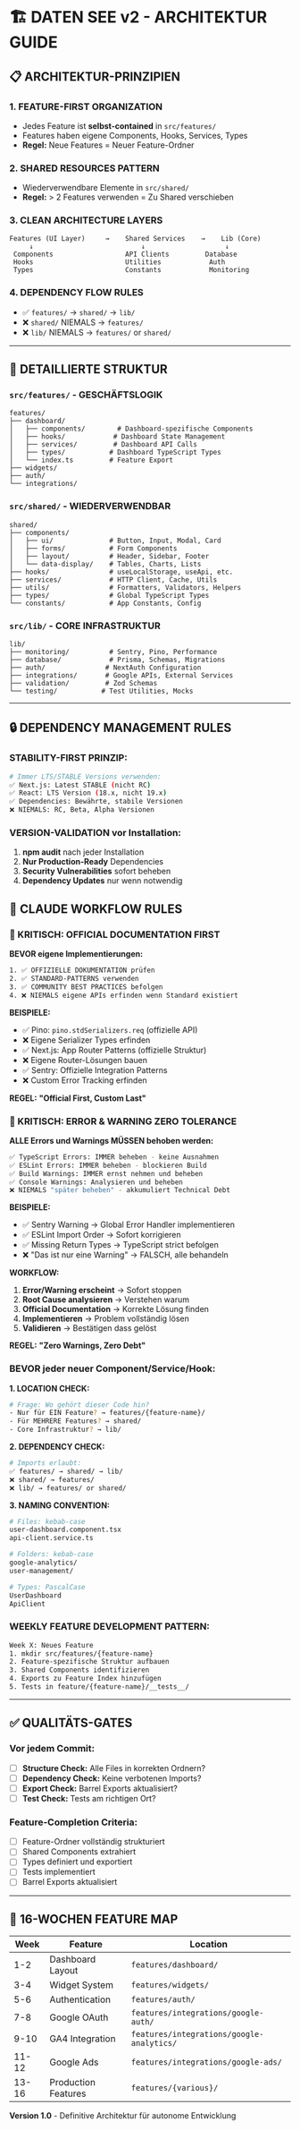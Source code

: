 # 🏗️ **DATEN SEE v2 - ARCHITEKTUR GUIDE**

## 📋 **ARCHITEKTUR-PRINZIPIEN**

### **1. FEATURE-FIRST ORGANIZATION**
- Jedes Feature ist **selbst-contained** in `src/features/`
- Features haben eigene Components, Hooks, Services, Types
- **Regel:** Neue Features = Neuer Feature-Ordner

### **2. SHARED RESOURCES PATTERN**
- Wiederverwendbare Elemente in `src/shared/`
- **Regel:** > 2 Features verwenden = Zu Shared verschieben

### **3. CLEAN ARCHITECTURE LAYERS**
```
Features (UI Layer)     →    Shared Services    →    Lib (Core)
     ↓                           ↓                    ↓
 Components                  API Clients         Database
 Hooks                       Utilities            Auth
 Types                       Constants            Monitoring
```

### **4. DEPENDENCY FLOW RULES**
- ✅ `features/` → `shared/` → `lib/`
- ❌ `shared/` NIEMALS → `features/`
- ❌ `lib/` NIEMALS → `features/` or `shared/`

---

## 📁 **DETAILLIERTE STRUKTUR**

### **`src/features/` - GESCHÄFTSLOGIK**
```
features/
├── dashboard/
│   ├── components/        # Dashboard-spezifische Components
│   ├── hooks/            # Dashboard State Management
│   ├── services/         # Dashboard API Calls
│   ├── types/           # Dashboard TypeScript Types
│   └── index.ts         # Feature Export
├── widgets/
├── auth/
└── integrations/
```

### **`src/shared/` - WIEDERVERWENDBAR**
```
shared/
├── components/
│   ├── ui/              # Button, Input, Modal, Card
│   ├── forms/           # Form Components
│   ├── layout/          # Header, Sidebar, Footer
│   └── data-display/    # Tables, Charts, Lists
├── hooks/               # useLocalStorage, useApi, etc.
├── services/            # HTTP Client, Cache, Utils
├── utils/               # Formatters, Validators, Helpers
├── types/               # Global TypeScript Types
└── constants/           # App Constants, Config
```

### **`src/lib/` - CORE INFRASTRUKTUR**
```
lib/
├── monitoring/          # Sentry, Pino, Performance
├── database/            # Prisma, Schemas, Migrations
├── auth/               # NextAuth Configuration
├── integrations/       # Google APIs, External Services
├── validation/         # Zod Schemas
└── testing/           # Test Utilities, Mocks
```

---

## 🔒 **DEPENDENCY MANAGEMENT RULES**

### **STABILITY-FIRST PRINZIP:**
```bash
# Immer LTS/STABLE Versions verwenden:
✅ Next.js: Latest STABLE (nicht RC)
✅ React: LTS Version (18.x, nicht 19.x)
✅ Dependencies: Bewährte, stabile Versionen
❌ NIEMALS: RC, Beta, Alpha Versionen
```

### **VERSION-VALIDATION vor Installation:**
1. **npm audit** nach jeder Installation
2. **Nur Production-Ready** Dependencies
3. **Security Vulnerabilities** sofort beheben
4. **Dependency Updates** nur wenn notwendig

## 🔧 **CLAUDE WORKFLOW RULES**

### **🚨 KRITISCH: OFFICIAL DOCUMENTATION FIRST**
**BEVOR eigene Implementierungen:**
```bash
1. ✅ OFFIZIELLE DOKUMENTATION prüfen
2. ✅ STANDARD-PATTERNS verwenden  
3. ✅ COMMUNITY BEST PRACTICES befolgen
4. ❌ NIEMALS eigene APIs erfinden wenn Standard existiert
```

**BEISPIELE:**
- ✅ Pino: `pino.stdSerializers.req` (offizielle API)
- ❌ Eigene Serializer Types erfinden
- ✅ Next.js: App Router Patterns (offizielle Struktur)  
- ❌ Eigene Router-Lösungen bauen
- ✅ Sentry: Offizielle Integration Patterns
- ❌ Custom Error Tracking erfinden

**REGEL:** **"Official First, Custom Last"**

### **🚨 KRITISCH: ERROR & WARNING ZERO TOLERANCE**
**ALLE Errors und Warnings MÜSSEN behoben werden:**
```bash
✅ TypeScript Errors: IMMER beheben - keine Ausnahmen
✅ ESLint Errors: IMMER beheben - blockieren Build  
✅ Build Warnings: IMMER ernst nehmen und beheben
✅ Console Warnings: Analysieren und beheben
❌ NIEMALS "später beheben" - akkumuliert Technical Debt
```

**BEISPIELE:**
- ✅ Sentry Warning → Global Error Handler implementieren
- ✅ ESLint Import Order → Sofort korrigieren
- ✅ Missing Return Types → TypeScript strict befolgen
- ❌ "Das ist nur eine Warning" → FALSCH, alle behandeln

**WORKFLOW:**
1. **Error/Warning erscheint** → Sofort stoppen
2. **Root Cause analysieren** → Verstehen warum
3. **Official Documentation** → Korrekte Lösung finden
4. **Implementieren** → Problem vollständig lösen
5. **Validieren** → Bestätigen dass gelöst

**REGEL:** **"Zero Warnings, Zero Debt"**

### **BEVOR jeder neuer Component/Service/Hook:**

**1. LOCATION CHECK:**
```bash
# Frage: Wo gehört dieser Code hin?
- Nur für EIN Feature? → features/{feature-name}/
- Für MEHRERE Features? → shared/
- Core Infrastruktur? → lib/
```

**2. DEPENDENCY CHECK:**
```bash
# Imports erlaubt:
✅ features/ → shared/ → lib/
❌ shared/ → features/
❌ lib/ → features/ or shared/
```

**3. NAMING CONVENTION:**
```bash
# Files: kebab-case
user-dashboard.component.tsx
api-client.service.ts

# Folders: kebab-case
google-analytics/
user-management/

# Types: PascalCase
UserDashboard
ApiClient
```

### **WEEKLY FEATURE DEVELOPMENT PATTERN:**
```bash
Week X: Neues Feature
1. mkdir src/features/{feature-name}
2. Feature-spezifische Struktur aufbauen
3. Shared Components identifizieren
4. Exports zu Feature Index hinzufügen
5. Tests in feature/{feature-name}/__tests__/
```

---

## ✅ **QUALITÄTS-GATES**

### **Vor jedem Commit:**
- [ ] **Structure Check:** Alle Files in korrekten Ordnern?
- [ ] **Dependency Check:** Keine verbotenen Imports?
- [ ] **Export Check:** Barrel Exports aktualisiert?
- [ ] **Test Check:** Tests am richtigen Ort?

### **Feature-Completion Criteria:**
- [ ] Feature-Ordner vollständig strukturiert
- [ ] Shared Components extrahiert
- [ ] Types definiert und exportiert
- [ ] Tests implementiert
- [ ] Barrel Exports aktualisiert

---

## 🎯 **16-WOCHEN FEATURE MAP**

| Week | Feature | Location |
|------|---------|----------|
| 1-2  | Dashboard Layout | `features/dashboard/` |
| 3-4  | Widget System | `features/widgets/` |
| 5-6  | Authentication | `features/auth/` |
| 7-8  | Google OAuth | `features/integrations/google-auth/` |
| 9-10 | GA4 Integration | `features/integrations/google-analytics/` |
| 11-12| Google Ads | `features/integrations/google-ads/` |
| 13-16| Production Features | `features/{various}/` |

**Version 1.0** - Definitive Architektur für autonome Entwicklung